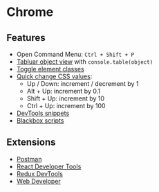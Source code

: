 # Chrome

## Features

 - Open Command Menu: `Ctrl + Shift + P`
 - [Tabluar object view](https://umaar.com/dev-tips/82-console-table/) with `console.table(object)`
 - [Toggle element classes](https://umaar.com/dev-tips/87-toggle-element-classes/)
 - [Quick change CSS values](https://umaar.com/dev-tips/37-quick-change-css-values/):
   - Up / Down: increment / decrement by 1
   - Alt + Up: increment by 0.1
   - Shift + Up: increment by 10
   - Ctrl + Up: increment by 100
 - [DevTools snippets](https://umaar.com/dev-tips/141-quick-open-menu-snippets/)
 - [Blackbox scripts](https://umaar.com/dev-tips/128-blackboxing/)

 ## Extensions

  - [Postman](https://chrome.google.com/webstore/detail/postman/fhbjgbiflinjbdggehcddcbncdddomop)
  - [React Developer Tools](https://chrome.google.com/webstore/detail/react-developer-tools/fmkadmapgofadopljbjfkapdkoienihi)
  - [Redux DevTools](https://chrome.google.com/webstore/detail/redux-devtools/lmhkpmbekcpmknklioeibfkpmmfibljd)
  - [Web Developer](https://chrome.google.com/webstore/detail/web-developer/bfbameneiokkgbdmiekhjnmfkcnldhhm)
